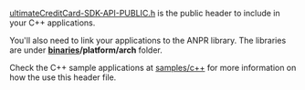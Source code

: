 [ultimateCreditCard-SDK-API-PUBLIC.h](ultimateCreditCard-SDK-API-PUBLIC.h) is the public header to include in your C++ applications.

You'll also need to link your applications to the ANPR library. The libraries are under **[binaries](../binaries)/platform/arch** folder.

Check the C++ sample applications at [samples/c++](../samples/c++) for more information on how the use this header file.
